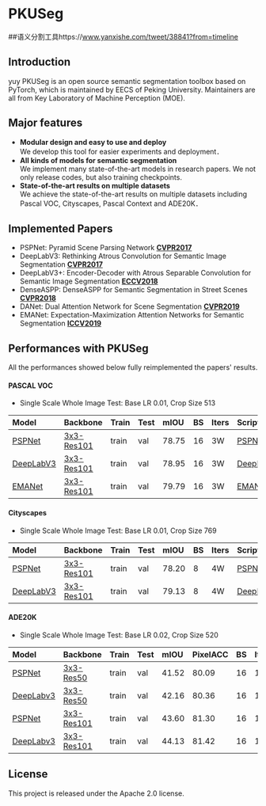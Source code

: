 # PKUSeg
##语义分割工具https://www.yanxishe.com/tweet/38841?from=timeline
## Introduction
yuy
PKUSeg is an open source semantic segmentation toolbox based on PyTorch, which is maintained 
by EECS of Peking University. Maintainers are all from Key Laboratory of Machine Perception (MOE).


## Major features

- **Modular design and easy to use and deploy**  
   We develop this tool for easier experiments and deployment．
- **All kinds of models for semantic segmentation**  
   We implement many state-of-the-art models in research papers. We not only release codes, but also training checkpoints.
- **State-of-the-art results on multiple datasets**  
   We achieve the state-of-the-art results on multiple datasets including Pascal VOC, Cityscapes, Pascal Context
   and ADE20K．

## Implemented Papers
- PSPNet: Pyramid Scene Parsing Network **[CVPR2017](https://arxiv.org/pdf/1612.01105.pdf)**
- DeepLabV3: Rethinking Atrous Convolution for Semantic Image Segmentation **[CVPR2017](https://arxiv.org/pdf/1706.05587.pdf)**
- DeepLabV3+: Encoder-Decoder with Atrous Separable Convolution for Semantic Image Segmentation **[ECCV2018](http://openaccess.thecvf.com/content_ECCV_2018/papers/Liang-Chieh_Chen_Encoder-Decoder_with_Atrous_ECCV_2018_paper.pdf)**
- DenseASPP: DenseASPP for Semantic Segmentation in Street Scenes **[CVPR2018](http://openaccess.thecvf.com/content_cvpr_2018/papers/Yang_DenseASPP_for_Semantic_CVPR_2018_paper.pdf)**
- DANet: Dual Attention Network for Scene Segmentation **[CVPR2019](https://arxiv.org/pdf/1809.02983.pdf)**
- EMANet: Expectation-Maximization Attention Networks for Semantic Segmentation
 **[ICCV2019](https://arxiv.org/abs/1907.13426)**

## Performances with PKUSeg
All the performances showed below fully reimplemented the papers' results.

#### PASCAL VOC

- Single Scale Whole Image Test: Base LR 0.01, Crop Size 513

| Model | Backbone | Train | Test | mIOU | BS | Iters | Scripts |
|:--------|:---------|:------|:------|:------|:------|:------|:------|
| [PSPNet]() | [3x3-Res101]() | train | val | 78.75 | 16 | 3W | [PSPNet]() |
| [DeepLabV3]() | [3x3-Res101]() | train | val | 78.95 | 16 | 3W | [DeepLabV3]() |
| [EMANet]() | [3x3-Res101]() | train | val | 79.79 | 16 | 3W | [EMANet]() |

#### Cityscapes

- Single Scale Whole Image Test: Base LR 0.01, Crop Size 769

| Model | Backbone | Train | Test | mIOU | BS | Iters | Scripts |
|:--------|:---------|:------|:------|:------|:------|:------|:------|
| [PSPNet]() | [3x3-Res101]() | train | val | 78.20 | 8 | 4W | [PSPNet]() |
| [DeepLabV3]() | [3x3-Res101]() | train | val | 79.13 | 8 | 4W | [DeepLabV3]() |

#### ADE20K

- Single Scale Whole Image Test: Base LR 0.02, Crop Size 520

| Model | Backbone | Train | Test | mIOU | PixelACC | BS | Iters | Scripts |
|:--------|:---------|:------|:------|:------|:------|:------|:------|:------|
| [PSPNet]() | [3x3-Res50]() | train | val | 41.52 | 80.09 | 16 | 15W | [PSPNet]() |
| [DeepLabv3]() | [3x3-Res50]() | train | val | 42.16 | 80.36 | 16 | 15W | [DeepLabV3]() |
| [PSPNet]() | [3x3-Res101]() | train | val | 43.60 | 81.30 | 16 | 15W | [PSPNet]() |
| [DeepLabv3]() | [3x3-Res101]() | train | val | 44.13 | 81.42 | 16 | 15W | [DeepLabV3]() |


## License

This project is released under the Apache 2.0 license.
